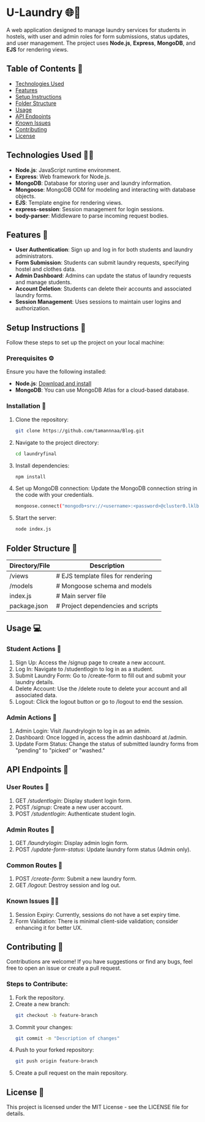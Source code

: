 # U-Laundry 🌐🚀


A web application designed to manage laundry services for students in hostels, with user and admin roles for form submissions, status updates, and user management. The project uses **Node.js**, **Express**, **MongoDB**, and **EJS** for rendering views.

## Table of Contents 📃
- [Technologies Used](#technologies-used)
- [Features](#features)
- [Setup Instructions](#setup-instructions)
- [Folder Structure](#folder-structure)
- [Usage](#usage)
- [API Endpoints](#api-endpoints)
- [Known Issues](#known-issues)
- [Contributing](#contributing)
- [License](#license)

## Technologies Used 👨‍💻
- **Node.js**: JavaScript runtime environment.
- **Express**: Web framework for Node.js.
- **MongoDB**: Database for storing user and laundry information.
- **Mongoose**: MongoDB ODM for modeling and interacting with database objects.
- **EJS**: Template engine for rendering views.
- **express-session**: Session management for login sessions.
- **body-parser**: Middleware to parse incoming request bodies.

## Features 🌟
- **User Authentication**: Sign up and log in for both students and laundry administrators.
- **Form Submission**: Students can submit laundry requests, specifying hostel and clothes data.
- **Admin Dashboard**: Admins can update the status of laundry requests and manage students.
- **Account Deletion**: Students can delete their accounts and associated laundry forms.
- **Session Management**: Uses sessions to maintain user logins and authorization.

## Setup Instructions 🔨

Follow these steps to set up the project on your local machine:

### Prerequisites ⚙️
Ensure you have the following installed:
- **Node.js**: [Download and install](https://nodejs.org/)
- **MongoDB**: You can use MongoDB Atlas for a cloud-based database.

### Installation 🔧
1. Clone the repository:

   ```bash
   git clone https://github.com/tamannnaa/Blog.git

   
2. Navigate to the project directory:


   ```bash
   cd laundryfinal

3. Install dependencies:

   ```bash
   npm install
   
4. Set up MongoDB connection:
      Update the MongoDB connection string in the code with your credentials.
    ```bash
    mongoose.connect("mongodb+srv://<username>:<password>@cluster0.lklbc3z.mongodb.net/laundry?retryWrites=true&w=majority&appName=Cluster0");
    
5. Start the server:

   ```bash
   node index.js

  ## Folder Structure 📂
  
| Directory/File        | Description                                   |  
|-----------------------|-----------------------------------------------|
| /views                | # EJS template files for rendering            |
| /models               | # Mongoose schema and models                  |
| index.js              | # Main server file                            |
| package.json          | # Project dependencies and scripts            |


## Usage 💻
  ### Student Actions 🔑
  1. Sign Up: Access the /signup page to create a new account.
  2. Log In: Navigate to /studentlogin to log in as a student.
  3. Submit Laundry Form: Go to /create-form to fill out and submit your laundry details.
  4. Delete Account: Use the /delete route to delete your account and all associated data.
  5. Logout: Click the logout button or go to /logout to end the session.
     
  ### Admin Actions 🔑
  1. Admin Login: Visit /laundrylogin to log in as an admin.
  2. Dashboard: Once logged in, access the admin dashboard at /admin.
  3. Update Form Status: Change the status of submitted laundry forms from "pending" to "picked" or "washed."

## API Endpoints 🔗
   ### User Routes 📡
   1. GET */studentlogin*: Display student login form.
   2. POST */signup*: Create a new user account.
   3. POST */studentlogin*: Authenticate student login.
      
   ### Admin Routes 📡
   1. GET */laundrylogin*: Display admin login form.
   2. POST */update-form-status*: Update laundry form status (Admin only).
      
   ### Common Routes 📡
   1. POST */create-form*: Submit a new laundry form.
   2. GET */logout*: Destroy session and log out.
      
   ### Known Issues ⛓️‍💥
   1. Session Expiry: Currently, sessions do not have a set expiry time.
   2. Form Validation: There is minimal client-side validation; consider enhancing it for better UX.

## Contributing 🤝
  Contributions are welcome! If you have suggestions or find any bugs, feel free to open an issue or create a pull request.
  
  ### Steps to Contribute:
  1. Fork the repository.
  2. Create a new branch:
     ```bash
     git checkout -b feature-branch
  3. Commit your changes:
     ```bash
     git commit -m "Description of changes"
  4. Push to your forked repository:
     ```bash
     git push origin feature-branch
  5. Create a pull request on the main repository.


## License 📄
This project is licensed under the MIT License - see the LICENSE file for details.






